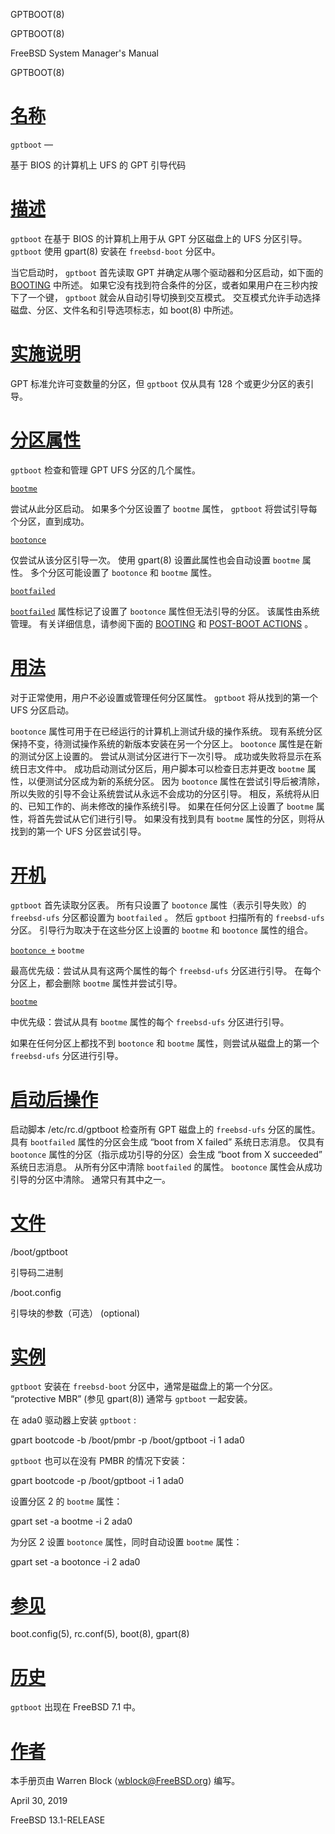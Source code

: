   GPTBOOT(8)  

GPTBOOT(8)

FreeBSD System Manager's Manual

GPTBOOT(8)

[名称](#__u540D___u79F0_)
=======================

`gptboot` —

基于 BIOS 的计算机上 UFS 的 GPT 引导代码

[描述](#__u63CF___u8FF0_)
=======================

`gptboot` 在基于 BIOS 的计算机上用于从 GPT 分区磁盘上的 UFS 分区引导。 `gptboot` 使用 gpart(8) 安装在 `freebsd-boot` 分区中。

当它启动时， `gptboot` 首先读取 GPT 并确定从哪个驱动器和分区启动，如下面的 [BOOTING](#BOOTING) 中所述。 如果它没有找到符合条件的分区，或者如果用户在三秒内按下了一个键， `gptboot` 就会从自动引导切换到交互模式。 交互模式允许手动选择磁盘、分区、文件名和引导选项标志，如 boot(8) 中所述。

[实施说明](#__u5B9E___u65BD___u8BF4___u660E_)
=========================================

GPT 标准允许可变数量的分区，但 `gptboot` 仅从具有 128 个或更少分区的表引导。

[分区属性](#__u5206___u533A___u5C5E___u6027_)
=========================================

`gptboot` 检查和管理 GPT UFS 分区的几个属性。

[`bootme`](#bootme)

尝试从此分区启动。 如果多个分区设置了 `bootme` 属性， `gptboot` 将尝试引导每个分区，直到成功。

[`bootonce`](#bootonce)

仅尝试从该分区引导一次。 使用 gpart(8) 设置此属性也会自动设置 `bootme` 属性。 多个分区可能设置了 `bootonce` 和 `bootme` 属性。

[`bootfailed`](#bootfailed)

[`bootfailed`](#bootfailed_2) 属性标记了设置了 `bootonce` 属性但无法引导的分区。 该属性由系统管理。 有关详细信息，请参阅下面的 [BOOTING](#BOOTING) 和 [POST-BOOT ACTIONS](#POST_BOOT_ACTIONS) 。

[用法](#__u7528___u6CD5_)
=======================

对于正常使用，用户不必设置或管理任何分区属性。 `gptboot` 将从找到的第一个 UFS 分区启动。

`bootonce` 属性可用于在已经运行的计算机上测试升级的操作系统。 现有系统分区保持不变，待测试操作系统的新版本安装在另一个分区上。 `bootonce` 属性是在新的测试分区上设置的。 尝试从测试分区进行下一次引导。 成功或失败将显示在系统日志文件中。 成功启动测试分区后，用户脚本可以检查日志并更改 `bootme` 属性，以便测试分区成为新的系统分区。 因为 `bootonce` 属性在尝试引导后被清除，所以失败的引导不会让系统尝试从永远不会成功的分区引导。 相反，系统将从旧的、已知工作的、尚未修改的操作系统引导。 如果在任何分区上设置了 `bootme` 属性，将首先尝试从它们进行引导。 如果没有找到具有 `bootme` 属性的分区，则将从找到的第一个 UFS 分区尝试引导。

[开机](#__u5F00___u673A_)
=======================

`gptboot` 首先读取分区表。 所有只设置了 `bootonce` 属性（表示引导失败）的 `freebsd-ufs` 分区都设置为 `bootfailed` 。 然后 `gptboot` 扫描所有的 `freebsd-ufs` 分区。 引导行为取决于在这些分区上设置的 `bootme` 和 `bootonce` 属性的组合。

[`bootonce +`](#bootonce_+) `bootme`

最高优先级：尝试从具有这两个属性的每个 `freebsd-ufs` 分区进行引导。 在每个分区上，都会删除 `bootme` 属性并尝试引导。

[`bootme`](#bootme_2)

中优先级：尝试从具有 `bootme` 属性的每个 `freebsd-ufs` 分区进行引导。

如果在任何分区上都找不到 `bootonce` 和 `bootme` 属性，则尝试从磁盘上的第一个 `freebsd-ufs` 分区进行引导。

[启动后操作](#__u542F___u52A8___u540E___u64CD___u4F5C_)
==================================================

启动脚本 /etc/rc.d/gptboot 检查所有 GPT 磁盘上的 `freebsd-ufs` 分区的属性。 具有 `bootfailed` 属性的分区会生成 “boot from X failed” 系统日志消息。 仅具有 `bootonce` 属性的分区（指示成功引导的分区）会生成 “boot from X succeeded” 系统日志消息。 从所有分区中清除 `bootfailed` 的属性。 `bootonce` 属性会从成功引导的分区中清除。 通常只有其中之一。

[文件](#__u6587___u4EF6_)
=======================

/boot/gptboot

引导码二进制

/boot.config

引导块的参数（可选） (optional)

[实例](#__u5B9E___u4F8B_)
=======================

`gptboot` 安装在 `freebsd-boot` 分区中，通常是磁盘上的第一个分区。 “protective MBR” (参见 gpart(8)) 通常与 `gptboot` 一起安装。

在 ada0 驱动器上安装 `gptboot` :

gpart bootcode -b /boot/pmbr -p /boot/gptboot -i 1 ada0 

`gptboot` 也可以在没有 PMBR 的情况下安装：

gpart bootcode -p /boot/gptboot -i 1 ada0 

设置分区 2 的 `bootme` 属性：

gpart set -a bootme -i 2 ada0 

为分区 2 设置 `bootonce` 属性，同时自动设置 `bootme` 属性：

gpart set -a bootonce -i 2 ada0 

[参见](#__u53C2___u89C1_)
=======================

boot.config(5), rc.conf(5), boot(8), gpart(8)

[历史](#__u5386___u53F2_)
=======================

`gptboot` 出现在 FreeBSD 7.1 中。

[作者](#__u4F5C___u8005_)
=======================

本手册页由 Warren Block ⟨wblock@FreeBSD.org⟩ 编写。

April 30, 2019

FreeBSD 13.1-RELEASE